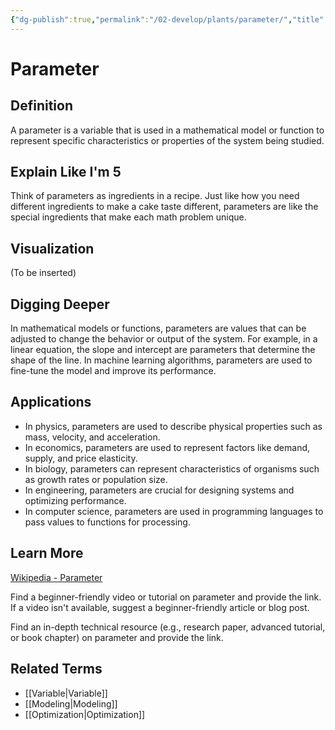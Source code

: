 ```yaml
---
{"dg-publish":true,"permalink":"/02-develop/plants/parameter/","title":"Parameter"}
---
```


# Parameter


## **Definition**  
A parameter is a variable that is used in a mathematical model or function to represent specific characteristics or properties of the system being studied.

## **Explain Like I'm 5**  
Think of parameters as ingredients in a recipe. Just like how you need different ingredients to make a cake taste different, parameters are like the special ingredients that make each math problem unique.

## **Visualization**  
(To be inserted)

## **Digging Deeper**
In mathematical models or functions, parameters are values that can be adjusted to change the behavior or output of the system. For example, in a linear equation, the slope and intercept are parameters that determine the shape of the line. In machine learning algorithms, parameters are used to fine-tune the model and improve its performance.

## **Applications**  
- In physics, parameters are used to describe physical properties such as mass, velocity, and acceleration.
- In economics, parameters are used to represent factors like demand, supply, and price elasticity.
- In biology, parameters can represent characteristics of organisms such as growth rates or population size.
- In engineering, parameters are crucial for designing systems and optimizing performance.
- In computer science, parameters are used in programming languages to pass values to functions for processing.

## **Learn More**  
[Wikipedia - Parameter](https://en.wikipedia.org/wiki/Parameter)

Find a beginner-friendly video or tutorial on parameter and provide the link. If a video isn't available, suggest a beginner-friendly article or blog post.

Find an in-depth technical resource (e.g., research paper, advanced tutorial, or book chapter) on parameter and provide the link.

## **Related Terms**  
- [[Variable\|Variable]]
- [[Modeling\|Modeling]]
- [[Optimization\|Optimization]]